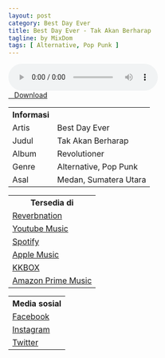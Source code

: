 ```yaml
---
layout: post
category: Best Day Ever
title: Best Day Ever - Tak Akan Berharap
tagline: by MixDom
tags: [ Alternative, Pop Punk ]
---
```


<audio class='js-player' style="--plyr-color-main: #212121;" controls>
<source src="https://drive.google.com/uc?authuser=0&id=17NPCyzW_tTJdsyfDA4v1OKkOL0FqKWol&export=download" type="audio/mp3">
</audio>

<!--more-->

<div class="post-button text-center">
<a class="btn" href="https://drive.google.com/uc?authuser=0&id=17NPCyzW_tTJdsyfDA4v1OKkOL0FqKWol&export=download">
<i class="fa fa-caret-down" aria-hidden="true"></i>&nbsp; &nbsp;Download
</a>
</div>

<table>
<tr>
<th>Informasi</th>
<th></th>
</tr>
<tr>
<td>Artis</td>
<td>Best Day Ever</td>
</tr>
<tr>
<td>Judul</td>
<td>Tak Akan Berharap</td>
</tr>
<tr>
<td>Album</td>
<td>Revolutioner</td>
</tr>
<tr>
<td>Genre</td>
<td>Alternative, Pop Punk</td>
</tr>
<tr>
<td>Asal</td>
<td>Medan, Sumatera Utara</td>
</tr>
</table>

<table>
<tr>
<th>Tersedia di</th>
</tr>
<tr>
<td><a href="https://www.reverbnation.com/bestdayeverband" target="_blank">Reverbnation</a></td>
</tr>
<tr>
<td><a href="https://music.youtube.com/playlist?list=OLAK5uy_lpqi1zzmrr3Gza7fyMAhMzRrErQ8lb7WQ" target="_blank">Youtube Music</a></td>
</tr>
<tr>
<td><a href="https://open.spotify.com/album/6IqDGh6Ruotug88fzIP0bs" target="_blank">Spotify</a></td>
</tr>
<tr>
<td><a href="https://music.apple.com/us/artist/best-day-ever/1581567926" target="_blank">Apple Music</a></td>
</tr>
<tr>
<td><a href="https://www.kkbox.com/my/en/album/CsC_0A0f0h_RnbJ54F" target="_blank">KKBOX</a></td>
</tr>
<tr>
<td><a href="https://music.amazon.in/albums/B09CPYMN1F" target="_blank">Amazon Prime Music</a></td>
</tr>
</table>

<table>
<tr>
<th>Media sosial</th>
</tr>
<tr>
<td><a href="http://www.facebook.com/pages/Best-Day-Ever/127561700668678" target="_blank">Facebook</a></td>
</tr>
<tr>
<td><a href="https://instagram.com/bestdayeverband_?igshid=YmMyMTA2M2Y=" target="_blank">Instagram</a></td>
</tr>
<tr>
<td><a href="https://twitter.com/bde_4" target="_blank">Twitter</a></td>
</tr>
</table>
